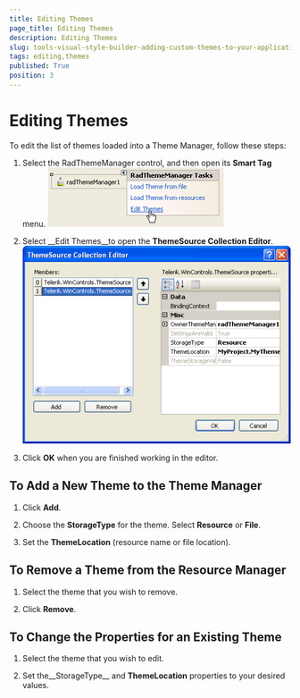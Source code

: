 ```yaml
---
title: Editing Themes
page_title: Editing Themes
description: Editing Themes
slug: tools-visual-style-builder-adding-custom-themes-to-your-application-editing-themes
tags: editing,themes
published: True
position: 3
---
```


# Editing Themes



To edit the list of themes loaded into a Theme Manager, follow these steps:

1. Select the RadThemeManager control, and then open its __Smart Tag__ menu. ![tools-visual-style-builder-adding-custom-themes-to-your-application-editing-themes 001](images/tools-visual-style-builder-adding-custom-themes-to-your-application-editing-themes001.png)

1. Select __Edit Themes__to open the __ThemeSource Collection Editor__.![tools-visual-style-builder-adding-custom-themes-to-your-application-editing-themes 002](images/tools-visual-style-builder-adding-custom-themes-to-your-application-editing-themes002.png)

1. Click __OK__ when you are finished working in the editor.

## To Add a New Theme to the Theme Manager

1. Click __Add__.
            

1. Choose the __StorageType__ for the theme. Select __Resource__ or __File__.

1. Set the __ThemeLocation__ (resource name or file location).

## To Remove a Theme from the Resource Manager

1. Select the theme that you wish to remove.
         

1. Click __Remove__.
         

## To Change the Properties for an Existing Theme

1. Select the theme that you wish to edit.
          

1. Set the__StorageType__ and __ThemeLocation__ properties to your desired values. 
        
